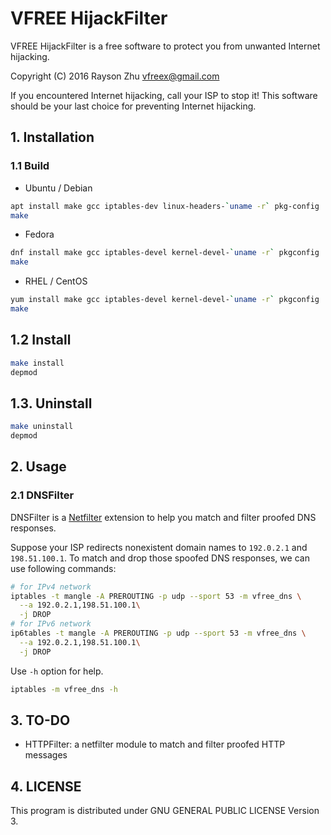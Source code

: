 # VFREE HijackFilter

VFREE HijackFilter is a free software to protect you from unwanted Internet hijacking.

Copyright (C) 2016 Rayson Zhu <vfreex@gmail.com>

If you encountered Internet hijacking, call your ISP to stop it!
This software should be your last choice for preventing Internet hijacking.

## 1. Installation

### 1.1 Build

- Ubuntu / Debian

``` bash
apt install make gcc iptables-dev linux-headers-`uname -r` pkg-config
make
```

- Fedora

``` bash
dnf install make gcc iptables-devel kernel-devel-`uname -r` pkgconfig
make
```

- RHEL / CentOS

``` bash
yum install make gcc iptables-devel kernel-devel-`uname -r` pkgconfig
make
```

## 1.2 Install

``` bash
make install
depmod
```

## 1.3. Uninstall

``` bash
make uninstall
depmod
```

## 2. Usage

### 2.1 DNSFilter

DNSFilter is a [Netfilter][1] extension to help you match and filter proofed DNS responses.

Suppose your ISP redirects nonexistent domain names to `192.0.2.1` and `198.51.100.1`.
To match and drop those spoofed DNS responses, we can use following commands:

``` bash
# for IPv4 network
iptables -t mangle -A PREROUTING -p udp --sport 53 -m vfree_dns \
  --a 192.0.2.1,198.51.100.1\
  -j DROP
# for IPv6 network
ip6tables -t mangle -A PREROUTING -p udp --sport 53 -m vfree_dns \
  --a 192.0.2.1,198.51.100.1\
  -j DROP
```

Use `-h` option for help.
``` bash
iptables -m vfree_dns -h
```

## 3. TO-DO

- HTTPFilter: a netfilter module to match and filter proofed HTTP messages

## 4. LICENSE

This program is distributed under GNU GENERAL PUBLIC LICENSE Version 3.

[1]: http://www.netfilter.org
